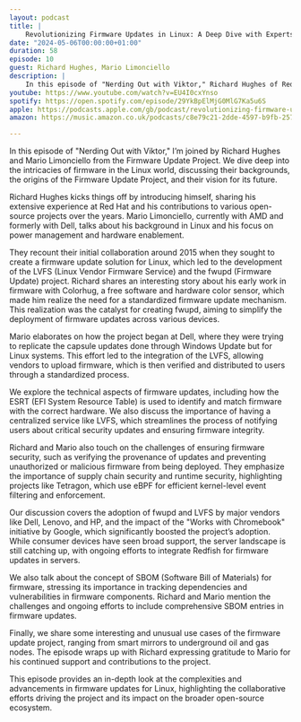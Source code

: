 ```yaml
---
layout: podcast
title: |
    Revolutionizing Firmware Updates in Linux: A Deep Dive with Experts
date: "2024-05-06T00:00:00+01:00"
duration: 58
episode: 10
guest: Richard Hughes, Mario Limonciello
description: |
    In this episode of "Nerding Out with Viktor," Richard Hughes of Red Hat and Mario Limonciello of AMD discuss the development and impact of the fwupd project and the Linux Vendor Firmware Service (LVFS), exploring the challenges and advancements in deploying firmware updates across millions of devices within the Linux ecosystem.
youtube: https://www.youtube.com/watch?v=EU4I0cxYnso
spotify: https://open.spotify.com/episode/29YkBpElMjG0MlG7Ka5u6S
apple: https://podcasts.apple.com/gb/podcast/revolutionizing-firmware-updates-in-linux-a-deep/id1722663295?i=1000654619707
amazon: https://music.amazon.co.uk/podcasts/c8e79c21-2dde-4597-b9fb-257ecbc2bf29/episodes/36afe799-0141-49ed-a3a9-1bd4aea94578/nerding-out-with-viktor-revolutionizing-firmware-updates-in-linux-a-deep-dive-with-experts

---
```


In this episode of "Nerding Out with Viktor," I’m joined by Richard Hughes and Mario Limonciello from the Firmware Update Project. We dive deep into the intricacies of firmware in the Linux world, discussing their backgrounds, the origins of the Firmware Update Project, and their vision for its future.

Richard Hughes kicks things off by introducing himself, sharing his extensive experience at Red Hat and his contributions to various open-source projects over the years. Mario Limonciello, currently with AMD and formerly with Dell, talks about his background in Linux and his focus on power management and hardware enablement.

They recount their initial collaboration around 2015 when they sought to create a firmware update solution for Linux, which led to the development of the LVFS (Linux Vendor Firmware Service) and the fwupd (Firmware Update) project. Richard shares an interesting story about his early work in firmware with Colorhug, a free software and hardware color sensor, which made him realize the need for a standardized firmware update mechanism. This realization was the catalyst for creating fwupd, aiming to simplify the deployment of firmware updates across various devices.

Mario elaborates on how the project began at Dell, where they were trying to replicate the capsule updates done through Windows Update but for Linux systems. This effort led to the integration of the LVFS, allowing vendors to upload firmware, which is then verified and distributed to users through a standardized process.

We explore the technical aspects of firmware updates, including how the ESRT (EFI System Resource Table) is used to identify and match firmware with the correct hardware. We also discuss the importance of having a centralized service like LVFS, which streamlines the process of notifying users about critical security updates and ensuring firmware integrity.

Richard and Mario also touch on the challenges of ensuring firmware security, such as verifying the provenance of updates and preventing unauthorized or malicious firmware from being deployed. They emphasize the importance of supply chain security and runtime security, highlighting projects like Tetragon, which use eBPF for efficient kernel-level event filtering and enforcement.

Our discussion covers the adoption of fwupd and LVFS by major vendors like Dell, Lenovo, and HP, and the impact of the "Works with Chromebook" initiative by Google, which significantly boosted the project’s adoption. While consumer devices have seen broad support, the server landscape is still catching up, with ongoing efforts to integrate Redfish for firmware updates in servers.

We also talk about the concept of SBOM (Software Bill of Materials) for firmware, stressing its importance in tracking dependencies and vulnerabilities in firmware components. Richard and Mario mention the challenges and ongoing efforts to include comprehensive SBOM entries in firmware updates.

Finally, we share some interesting and unusual use cases of the firmware update project, ranging from smart mirrors to underground oil and gas nodes. The episode wraps up with Richard expressing gratitude to Mario for his continued support and contributions to the project.

This episode provides an in-depth look at the complexities and advancements in firmware updates for Linux, highlighting the collaborative efforts driving the project and its impact on the broader open-source ecosystem.
